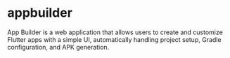 # appbuilder
App Builder is a web application that allows users to create and customize Flutter apps with a simple UI, automatically handling project setup, Gradle configuration, and APK generation.
